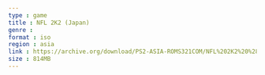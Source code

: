 ```yaml
---
type : game
title : NFL 2K2 (Japan)
genre : 
format : iso
region : asia
link : https://archive.org/download/PS2-ASIA-ROMS321COM/NFL%202K2%20%28Japan%29.7z
size : 814MB
---
```

